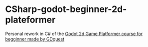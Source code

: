 # CSharp-godot-beginner-2d-plateformer
Personal rework in C# of the [Godot 2d Game Platformer course for begginner made by GDquest](https://gdquest.mavenseed.com/courses/create-your-first-2d-game-with-godot-extended-edition)
